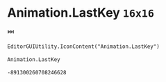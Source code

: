 # Animation.LastKey `16x16`
<img src="/img/Animation.LastKey.png" width=16 height=16>

``` CSharp
EditorGUIUtility.IconContent("Animation.LastKey")
```
```
Animation.LastKey
```
```
-891300260708246628
```
